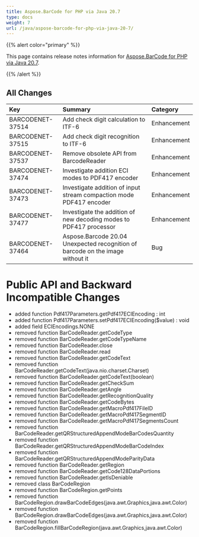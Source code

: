 ```yaml
---
title: Aspose.BarCode for PHP via Java 20.7
type: docs
weight: 7
url: /java/aspose-barcode-for-php-via-java-20-7/
---
```


{{% alert color="primary" %}} 

This page contains release notes information for [Aspose.BarCode for PHP via Java 20.7](https://downloads.aspose.com/barcode/phpjava/new-releases/aspose.barcode-for-php-via-java-20.7/).

{{% /alert %}} 
## **All Changes**

|**Key**|**Summary**|**Category**|
| :- | :- | :- |
|BARCODENET-37514|Add check digit calculation to ITF-6|Enhancement|
|BARCODENET-37515|Add check digit recognition to ITF-6|Enhancement|
|BARCODENET-37537|Remove obsolete API from BarcodeReader|Enhancement|
|BARCODENET-37474|Investigate addition ECI modes to PDF417 encoder|Enhancement|
|BARCODENET-37473|Investigate addition of input stream compaction mode PDF417 encoder|Enhancement|
|BARCODENET-37477|Investigate the addition of new decoding modes to PDF417 processor|Enhancement|
|BARCODENET-37464|Aspose.Barcode 20.04 Unexpected recognition of barcode on the image without it|Bug|

# **Public API and Backward Incompatible Changes**
- added function Pdf417Parameters.getPdf417ECIEncoding : int
- added function Pdf417Parameters.setPdf417ECIEncoding($value) : void
- added field ECIEncodings.NONE
- removed function BarCodeReader.getCodeType
- removed function BarCodeReader.getCodeTypeName
- removed function BarCodeReader.close
- removed function BarCodeReader.read
- removed function BarCodeReader.getCodeText
- removed function BarCodeReader.getCodeText(java.nio.charset.Charset)
- removed function BarCodeReader.getCodeText(boolean)
- removed function BarCodeReader.getCheckSum
- removed function BarCodeReader.getAngle
- removed function BarCodeReader.getRecognitionQuality
- removed function BarCodeReader.getCodeBytes
- removed function BarCodeReader.getMacroPdf417FileID
- removed function BarCodeReader.getMacroPdf417SegmentID
- removed function BarCodeReader.getMacroPdf417SegmentsCount
- removed function BarCodeReader.getQRStructuredAppendModeBarCodesQuantity
- removed function BarCodeReader.getQRStructuredAppendModeBarCodeIndex
- removed function BarCodeReader.getQRStructuredAppendModeParityData
- removed function BarCodeReader.getRegion
- removed function BarCodeReader.getCode128DataPortions
- removed function BarCodeReader.getIsDeniable
- removed class BarCodeRegion
- removed function BarCodeRegion.getPoints
- removed function BarCodeRegion.drawBarCodeEdges(java.awt.Graphics,java.awt.Color)
- removed function BarCodeRegion.drawBarCodeEdges(java.awt.Graphics,java.awt.Color)
- removed function BarCodeRegion.fillBarCodeRegion(java.awt.Graphics,java.awt.Color)